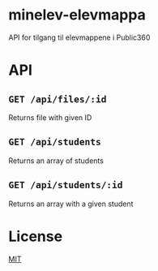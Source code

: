 # minelev-elevmappa

API for tilgang til elevmappene i Public360

# API

## ```GET /api/files/:id```

Returns file with given ID

## ```GET /api/students```

Returns an array of students

## ```GET /api/students/:id```

Returns an array with a given student

# License

[MIT](LICENSE)
